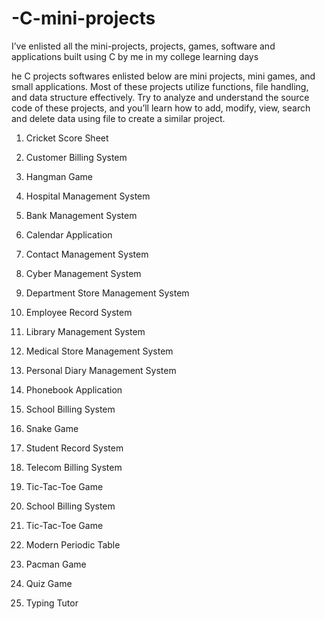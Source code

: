 # -C-mini-projects

I’ve enlisted all the mini-projects, projects, games, software and applications built using C by me in my college learning days


he C projects softwares enlisted below are mini projects, mini games, and small applications. Most of these projects utilize functions, file handling, and data structure effectively. Try to analyze and understand the source code of these projects, and you’ll learn how to add, modify, view, search and delete data using file to create a similar project.

1. Cricket Score Sheet 

2. Customer Billing System 

3. Hangman Game 

4. Hospital Management System

5. Bank Management System

6. Calendar Application 

7. Contact Management System 

8. Cyber Management System 

9. Department Store Management System

10. Employee Record System

11. Library Management System

12. Medical Store Management System

13. Personal Diary Management System

14. Phonebook Application

15. School Billing System

16. Snake Game

17. Student Record System

18. Telecom Billing System 

19. Tic-Tac-Toe Game

20. School Billing System

21. Tic-Tac-Toe Game 

22. Modern Periodic Table 

23. Pacman Game 

24. Quiz Game

25. Typing Tutor
